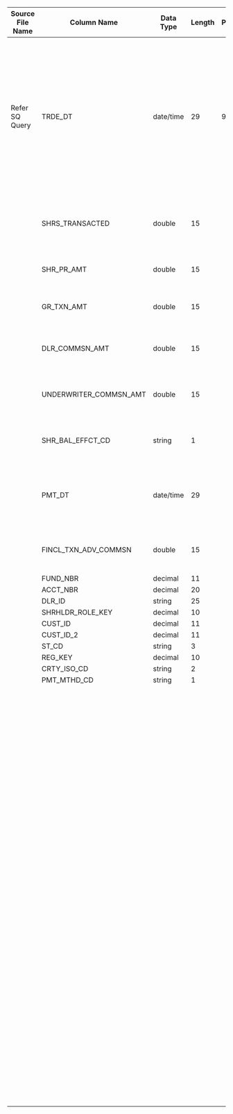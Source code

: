 |	Source File Name	|	Column Name	|	Data Type	|	Length	|	Precision	|	Nullable	|	PK	|	BK	|		|		|		|		|	Target Table Name	|	Column Name	|	Data Type	|	Length	|	Nullable	|	PK	|
|	---	|	---	|	---	|	---	|	---	|	---	|	---	|	---	|	---	|	---	|	---	|	---	|	---	|	---	|	---	|	---	|	---	|	---	|
|	Refer SQ Query	|	TRDE_DT	|	date/time	|	29	|	9	|		|		|	Seq Number	|		|		|		|	//If record already exisit update the record<br>Table : HDM.CASHFLOW<br>Condition: EY AND DLR_KEY = in_DLR_KEY AND FUND_KEY = in_FUND_KEY AND ACCT_KEY = in_ACCT_KEY AND TRDE_DT_KEY = in_TRDE_DT_KEY AND SHRHLDR_KEY = in_SHRHLDR_KEY	|	CASHFLOW	|	CASHFLOW_KEY	|	"number(p,s)"	|	10	|		|	Y	|
|		|	SHRS_TRANSACTED	|	double	|	15	|		|		|		|		|	"IIF(ISNULL(REG_KEY),300,REG_KEY)"	|	<br>Table :LKP_DM_DIM_REGION<br>Condition: ST_CD = IN_ST_CD AND MKTG_REG_ID = IN_MKTG_REG_ID AND CRTY_CD = IN_CRTY_CD<br>Output Column : REG_KEY	|		|		|	CASHFLOW	|	REG_KEY	|	"number(p,s)"	|	10	|		|		|
|		|	SHR_PR_AMT	|	double	|	15	|		|		|		|		|		|	<br>Table :HDM.FUND<br>Condition: DLR_ID = IN_DLR_ID<br>Output Column : DLR_KEY	|		|		|	CASHFLOW	|	DLR_KEY	|	"number(p,s)"	|	10	|		|		|
|		|	GR_TXN_AMT	|	double	|	15	|		|		|		|		|		|	<br>Table :LKP_DM_DIM_DEALER<br>Condition: FUND_NBR = IN_FUND_NBR<br>Output Column : FUND_KEY	|		|		|	CASHFLOW	|	FUND_KEY	|	"number(p,s)"	|	10	|		|		|
|		|	DLR_COMMSN_AMT	|	double	|	15	|		|		|		|		|		|	<br>Table :HDM.ACCOUNT<br>Condition: ACCT_NBR = IN_ACCT_NBR AND FUND_NBR = IN_FUND_NBR<br>Output Column : ACCT_KEY	|		|		|	CASHFLOW	|	ACCT_KEY	|	"number(p,s)"	|	10	|		|		|
|		|	UNDERWRITER_COMMSN_AMT	|	double	|	15	|		|		|		|		|		|	<br>Table :HDM.PAYMENT_METHOD<br>Condition: PMT_MTHD_CD = in_PMT_MTHD_CD<br>Output Column :PMT_MTHD_KEY	|		|		|	CASHFLOW	|	PMT_MTHD_KEY	|	"number(p,s)"	|	10	|		|		|
|		|	SHR_BAL_EFFCT_CD	|	string	|	1	|		|		|		|		|		|	//:LKP.LKP_DM_DIM_CALENDAR(TRDE_DT)<br><br>Table :LKP_DM_DIM_CALENDAR<br>Condition:CAL_DAY = TRDE_DT<br>Output Column :DAY_KEY	|		|		|	CASHFLOW	|	TRDE_DT_KEY	|	"number(p,s)"	|	10	|		|		|
|		|	PMT_DT	|	date/time	|	29	|		|		|		|		|		|	<br>Table :LKP_DM_DIM_SHAREHOLDER<br>Condition:CUST_IDNFCN_NBR = IN_CUST_IDNFCN_NBR AND CUST_IDNFCN_NBR_2 = IN_CUST_IDNFCN_NBR_2<br>Output Column :SHRHLDR_KEY	|		|		|	CASHFLOW	|	SHRHLDR_KEY	|	"number(p,s)"	|	10	|		|		|
|		|	FINCL_TXN_ADV_COMMSN	|	double	|	15	|		|		|		|		|		|	//:LKP.LKP_DM_DIM_CALENDAR(PMT_DT)<br><br>Table :LKP_DM_DIM_CALENDAR<br>Condition:CAL_DAY = PMT_DT<br>Output Column :DAY_KEY	|		|		|	CASHFLOW	|	CONFIRM_DT_KEY	|	"number(p,s)"	|	10	|		|		|
|		|	FUND_NBR	|	decimal	|	11	|		|		|		|		|	"IIF(ISNULL(in_SHRHLDR_ROLE_KEY),-1,in_SHRHLDR_ROLE_KEY)"	|		|		|		|	CASHFLOW	|	SHRHLDR_ROLE_KEY	|	"number(p,s)"	|	10	|		|		|
|		|	ACCT_NBR	|	decimal	|	20	|		|		|		|	ACCT_NBR	|		|		|		|		|	CASHFLOW	|	ACCT_NBR	|	number	|	15	|		|		|
|		|	DLR_ID	|	string	|	25	|		|		|		|	SUB_SHARES	|		|		|		|		|	CASHFLOW	|	SUB_SHRS	|	number	|	15	|		|		|
|		|	SHRHLDR_ROLE_KEY	|	decimal	|	10	|		|		|		|		|	"SUM(SUB_AMT) for group by REG_KEY, DLR_KEY, FUND_KEY,ACCT_KEY, TRDE_DT_KEY and SHRHLDR_KEY"	|		|		|		|	CASHFLOW	|	SUB_AMT	|	number	|	15	|		|		|
|		|	CUST_ID	|	decimal	|	11	|		|		|		|		|	"=-1*SUM(REDMPN_SHRS) for group by REG_KEY, DLR_KEY, FUND_KEY,ACCT_KEY, TRDE_DT_KEY and SHRHLDR_KEY"	|		|		|		|	CASHFLOW	|	REDMPN_SHRS	|	number	|	15	|		|		|
|		|	CUST_ID_2	|	decimal	|	11	|		|		|		|		|	"=-1*SUM(REDMPN_AMT) for group by REG_KEY, DLR_KEY, FUND_KEY,ACCT_KEY, TRDE_DT_KEY and SHRHLDR_KEY"	|		|		|		|	CASHFLOW	|	REDMPN_AMT	|	number	|	15	|		|		|
|		|	ST_CD	|	string	|	3	|		|		|		|		|	"AVG(SHR_PR_AMT) for group by REG_KEY, DLR_KEY, FUND_KEY,ACCT_KEY, TRDE_DT_KEY and SHRHLDR_KEY"	|		|		|		|	CASHFLOW	|	OFRG_PR	|	number	|	15	|		|		|
|		|	REG_KEY	|	decimal	|	10	|		|		|		|		|	"SUM(NAV_AMT) for group by REG_KEY, DLR_KEY, FUND_KEY,ACCT_KEY, TRDE_DT_KEY and SHRHLDR_KEY"	|		|		|		|	CASHFLOW	|	NAV	|	number	|	15	|		|		|
|		|	CRTY_ISO_CD	|	string	|	2	|		|		|		|	DLR_COMMSN_AMT	|		|		|		|		|	CASHFLOW	|	DLR_COMMSN_AMT	|	number	|	15	|		|		|
|		|	PMT_MTHD_CD	|	string	|	1	|		|		|		|	UNDERWRITER_COMMSN_AMT	|		|		|		|		|	CASHFLOW	|	UNDR_WRTR_COMMSN_AMT	|	number	|	15	|		|		|
|		|		|		|		|		|		|		|	FINCL_TXN_ADV_COMMSN	|		|		|		|		|	CASHFLOW	|	ADV_COMMSN_AMT	|	number	|	15	|		|		|
|		|		|		|		|		|		|		|		|	"SUM(SUB_AMT) - (SUM(ABS(REDMPN_AMT))-SUM(DLR_COMMSN_AMT+UNDERWRITER_COMMSN_AMT+FINCL_TXN_ADV_COMMSN))<br>//for group by REG_KEY, DLR_KEY, FUND_KEY,ACCT_KEY, TRDE_DT_KEY and SHRHLDR_KEY"	|		|		|		|	CASHFLOW	|	NET_CASHFLOW_AMT	|	number	|	15	|		|		|
|		|		|		|		|		|		|		|		|	SYSDATE	|		|		|		|	CASHFLOW	|	ROW_STRT_DTTM	|	date	|	19	|		|		|
|		|		|		|		|		|		|		|		|		|		|		|		|	CASHFLOW	|	ROW_STOP_DTTM	|	date	|	19	|		|		|
|		|		|		|		|		|		|		|		|		|		|		|		|	CASHFLOW	|	CURR_ROW_FLG	|	varchar2	|	1	|		|		|
|		|		|		|		|		|		|		|		|	4	|		|		|		|	CASHFLOW	|	SRC_SYS_ID	|	number	|	15	|		|		|
|		|		|		|		|		|		|		|		|	$$etlcyckey	|		|		|		|	CASHFLOW	|	ETL_LOAD_CYC_KEY	|	"number(p,s)"	|	10	|		|		|
|		|		|		|		|		|		|		|		|	"SUM(SUB_SHARES) -SUM(ABS(REDMPN_SHRS))<br>//for group by REG_KEY, DLR_KEY, FUND_KEY,ACCT_KEY, TRDE_DT_KEY and SHRHLDR_KEY"	|		|		|		|	CASHFLOW	|	NET_SHRS	|	number	|	15	|		|		|
|		|		|		|		|		|		|		|		|		|		|		|		|	CASHFLOW	|	CASH_CNTL_RECON_FLG	|	varchar2	|	1	|		|		|
|		|		|		|		|		|		|		|		|		|		|		|	ERR_FLG = 'Y'	|		|		|		|		|		|		|
|		|		|		|		|		|		|		|	Seq number	|		|		|		|		|	ETL_LOAD_ERROR	|	ERR_KEY	|	"number(p,s)"	|	10	|		|		|
|		|		|		|		|		|		|		|		|	$$etlcyckey	|		|		|		|	ETL_LOAD_ERROR	|	ETL_LOAD_CYC_KEY	|	"number(p,s)"	|	10	|		|		|
|		|		|		|		|		|		|		|		|	"IIF(<br>      (NOT ISNULL(v_FUND_KEY_ERR_MSG)<br>                                                         OR<br>       NOT ISNULL(v_ACCT_KEY_ERR_MSG)<br>                                                          OR     <br>       NOT ISNULL(v_DLR_KEY_ERR_MSG)<br>                                                          OR <br>       NOT ISNULL(v_SHRHLDR_ROLE_KEY_ERR_MSG)<br>                                                         OR<br>       NOT ISNULL(v_SHRHLDR_KEY_ERR_MSG)),<br>(v_FUND_KEY_ERR_MSG&vert;&vert;v_ACCT_KEY_ERR_MSG&vert;&vert;v_DLR_KEY_ERR_MSG&vert;&vert;v_SHRHLDR_ROLE_KEY_ERR_MSG&vert;&vert;v_SHRHLDR_KEY_ERR_MSG&vert;&vert;<br>' FOR SHAREHOLDERID1:'&vert;&vert;TO_CHAR(CUST_ID)&vert;&vert;' AND  SHAREHOLDERID2:'&vert;&vert;TO_CHAR(CUST_ID_2)&vert;&vert;<br>'  AND CUSTOMER ACCOUNT:'&vert;&vert;TO_CHAR(ACCT_NBR)&vert;&vert;' AND FUND NUMBER:'&vert;&vert;TO_CHAR(FUND_NBR)&vert;&vert;TO_CHAR(DLR_ID)),NULL)<br><br><br>"	|		|		|		|	ETL_LOAD_ERROR	|	ERR_MSG	|	varchar2	|	4000	|		|		|
|		|		|		|		|		|		|		|		|	SYSDATE	|		|		|		|	ETL_LOAD_ERROR	|	RUN_DT_TS	|	date	|	19	|		|		|
|		|		|		|		|		|		|		|		|		|		|		|		|		|		|		|		|		|		|
|		|		|		|		|		|		|		|		|		|		|		|		|		|		|		|		|		|		|
|		|		|		|		|		|		|		|		|		|		|		|		|		|		|		|		|		|		|
|		|		|		|		|		|		|		|		|		|		|		|		|		|		|		|		|		|		|
|		|		|		|		|		|		|		|		|		|		|		|		|		|		|		|		|		|		|
|		|		|		|		|		|		|		|		|		|		|		|		|		|		|		|		|		|		|
|		|		|		|		|		|		|		|		|		|		|		|		|		|		|		|		|		|		|
|		|		|		|		|		|		|		|		|		|		|		|		|		|		|		|		|		|		|
|		|		|		|		|		|		|		|		|		|		|		|		|		|		|		|		|		|		|
|		|		|		|		|		|		|		|		|		|		|		|		|		|		|		|		|		|		|
|		|		|		|		|		|		|		|		|		|		|		|		|		|		|		|		|		|		|
|		|		|		|		|		|		|		|		|		|		|		|		|		|		|		|		|		|		|
|		|		|		|		|		|		|		|		|		|		|		|		|		|		|		|		|		|		|
|		|		|		|		|		|		|		|		|		|		|		|		|		|		|		|		|		|		|
|		|		|		|		|		|		|		|		|		|		|		|		|		|		|		|		|		|		|
|		|		|		|		|		|		|		|		|		|		|		|		|		|		|		|		|		|		|
|		|		|		|		|		|		|		|		|		|		|		|		|		|		|		|		|		|		|
|		|		|		|		|		|		|		|		|		|		|		|		|		|		|		|		|		|		|
|		|		|		|		|		|		|		|		|		|		|		|		|		|		|		|		|		|		|
|		|		|		|		|		|		|		|		|		|		|		|		|		|		|		|		|		|		|
|		|		|		|		|		|		|		|		|		|		|		|		|		|		|		|		|		|		|
|		|		|		|		|		|		|		|		|		|		|		|		|		|		|		|		|		|		|
|		|		|		|		|		|		|		|		|		|		|		|		|		|		|		|		|		|		|
|		|		|		|		|		|		|		|		|		|		|		|		|		|		|		|		|		|		|
|		|		|		|		|		|		|		|		|		|		|		|		|		|		|		|		|		|		|
|		|		|		|		|		|		|		|		|		|		|		|		|		|		|		|		|		|		|
|		|		|		|		|		|		|		|		|		|		|		|		|		|		|		|		|		|		|
|		|		|		|		|		|		|		|		|		|		|		|		|		|		|		|		|		|		|
|		|		|		|		|		|		|		|		|		|		|		|		|		|		|		|		|		|		|
|		|		|		|		|		|		|		|		|		|		|		|		|		|		|		|		|		|		|
|		|		|		|		|		|		|		|		|		|		|		|		|		|		|		|		|		|		|
|		|		|		|		|		|		|		|		|		|		|		|		|		|		|		|		|		|		|
|		|		|		|		|		|		|		|		|		|		|		|		|		|		|		|		|		|		|
|		|		|		|		|		|		|		|		|		|		|		|		|		|		|		|		|		|		|
|		|		|		|		|		|		|		|		|		|		|		|		|		|		|		|		|		|		|
|		|		|		|		|		|		|		|		|		|		|		|		|		|		|		|		|		|		|
|		|		|		|		|		|		|		|		|		|		|		|		|		|		|		|		|		|		|
|		|		|		|		|		|		|		|		|		|		|		|		|		|		|		|		|		|		|
|		|		|		|		|		|		|		|		|		|		|		|		|		|		|		|		|		|		|
|		|		|		|		|		|		|		|		|		|		|		|		|		|		|		|		|		|		|
|		|		|		|		|		|		|		|		|		|		|		|		|		|		|		|		|		|		|
|		|		|		|		|		|		|		|		|		|		|		|		|		|		|		|		|		|		|
|		|		|		|		|		|		|		|		|		|		|		|		|		|		|		|		|		|		|
|		|		|		|		|		|		|		|		|		|		|		|		|		|		|		|		|		|		|
